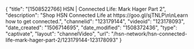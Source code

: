 {
    "title": "[1508522766] HSN | Connected Life: Mark Hager Part 2",
    "description": "Shop HSN Connected Life at https:\/\/goo.gl\/sjTNLP\n\nLearn how to get connected.",
    "channelid": "123179144",
    "videoid": "123178093",
    "date_created": "1506714695",
    "date_modified": "1508372436",
    "type": "captivate",
    "layout": "channelVideo",
    "url": "\/hsn-network\/hsn-connected-life-mark-hager-part-2\/123179144-123178093"
}